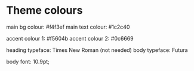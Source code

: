 # Theme colours

main bg colour: #f4f3ef
main text colour: #1c2c40

accent colour 1: #f5604b
accent colour 2: #0c6669

heading typeface: Times New Roman (not needed)
body typeface: Futura

body font: 10.9pt;